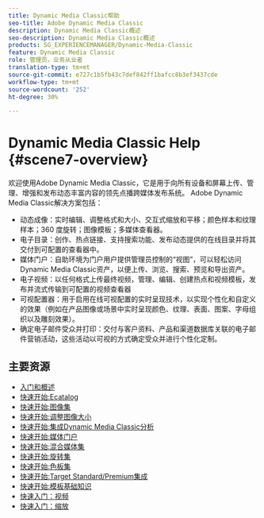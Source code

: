```yaml
---
title: Dynamic Media Classic帮助
seo-title: Adobe Dynamic Media Classic
description: Dynamic Media Classic概述
seo-description: Dynamic Media Classic概述
products: SG_EXPERIENCEMANAGER/Dynamic-Media-Classic
feature: Dynamic Media Classic
role: 管理员，业务从业者
translation-type: tm+mt
source-git-commit: e727c1b5fb43c7def842ff1bafcc8b3ef3437cde
workflow-type: tm+mt
source-wordcount: '252'
ht-degree: 30%

---
```



# Dynamic Media Classic Help {#scene7-overview}

欢迎使用Adobe Dynamic Media Classic，它是用于向所有设备和屏幕上传、管理、增强和发布动态丰富内容的领先点播跨媒体发布系统。 Adobe Dynamic Media Classic解决方案包括：

* 动态成像：实时编辑、调整格式和大小、交互式缩放和平移；颜色样本和纹理样本；360 度旋转；图像模板；多媒体查看器。
* 电子目录：创作、热点链接、支持搜索功能、发布动态提供的在线目录并将其交付到可配置的查看器中。
* 媒体门户：自助环境为门户用户提供管理员控制的“视图”，可以轻松访问Dynamic Media Classic资产，以便上传、浏览、搜索、预览和导出资产。
* 电子视频：以任何格式上传最终视频，管理、编辑、创建热点和视频模板，发布并流式传输到可配置的视频查看器
* 可视配置器：用于启用在线可视配置的实时呈现技术，以实现个性化和自定义的效果（例如在产品图像或场景中实时呈现颜色、纹理、表面、图案、字母组织以及雕刻效果）。
* 确定电子邮件受众并打印：交付与客户资料、产品和渠道数据库关联的电子邮件营销活动，这些活动以可视的方式确定受众并进行个性化定制。

## 主要资源

* [入门和概述](/help/dmc-platform-overview.md)
* [快速开始:Ecatalog](/help/quick-start-ecatalog.md)
* [快速开始:图像集](/help/quick-start-image-sets.md)
* [快速开始:调整图像大小](/help/quick-start-image-sizing.md)
* [快速开始:集成Dynamic Media Classic分析](/help/quick-start-integrating-dmc-analytics.md)
* [快速开始:媒体门户](/help/quick-start-media-portal-administration.md)
* [快速开始:混合媒体集](/help/quick-start-mixed-media-sets.md)
* [快速开始:旋转集](/help/quick-start-spin-sets.md)
* [快速开始:色板集](/help/quick-start-swatch-sets.md)
* [快速开始:Target Standard/Premium集成](/help/quick-start-target-integration.md)
* [快速开始:模板基础知识](/help/quick-start-template-basics.md)
* [快速入门：视频](/help/quick-start-video.md)
* [快速入门：缩放](/help/quick-start-zoom.md)

